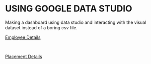 # USING GOOGLE DATA STUDIO
Making a dashboard using data studio and interacting with the visual dataset instead of a boring csv file.

[Employee Details](https://datastudio.google.com/reporting/d3eef698-ea16-4829-8201-c5f5b7c70a44)

<br>

[Placement Details](https://datastudio.google.com/reporting/6795c978-8dcb-4539-b4de-e843718604bb)


